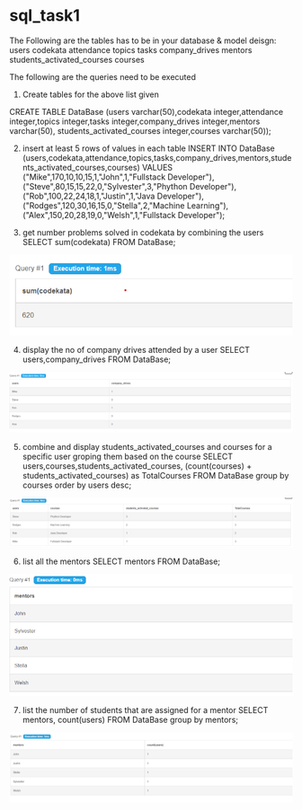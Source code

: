 # sql_task1

The Following are the tables has to be in your database & model deisgn:
users
codekata
attendance
topics
tasks
company_drives
mentors
students_activated_courses
courses

The following are the queries need to be executed

1. Create tables for the above list given

CREATE TABLE DataBase
(users varchar(50),codekata integer,attendance integer,topics integer,tasks integer,company_drives integer,mentors varchar(50), students_activated_courses integer,courses varchar(50));

2. insert at least 5 rows of values in each table
INSERT INTO DataBase (users,codekata,attendance,topics,tasks,company_drives,mentors,students_activated_courses,courses) 
VALUES 
("Mike",170,10,10,15,1,"John",1,"Fullstack Developer"), ("Steve",80,15,15,22,0,"Sylvester",3,"Phython Developer"), ("Rob",100,22,24,18,1,"Justin",1,"Java Developer"), ("Rodges",120,30,16,15,0,"Stella",2,"Machine Learning"), ("Alex",150,20,28,19,0,"Welsh",1,"Fullstack Developer"); 

3. get number problems solved in codekata by combining the users
SELECT sum(codekata) FROM DataBase;
<img src="task1img.png" alt=""/>  

4. display the no of company drives attended by a user
SELECT users,company_drives FROM DataBase;
<img src="task2img.png" alt=""/>  

5. combine and display students_activated_courses and courses for a specific user groping them based on the course
SELECT users,courses,students_activated_courses,
(count(courses) + students_activated_courses) as TotalCourses
FROM DataBase 
group by courses 
order by  users desc;
<img src="task3img.png" alt=""/>  

6. list all the mentors
SELECT mentors FROM DataBase;
<img src="task4img.png" alt=""/>  

7. list the number of students that are assigned for a mentor
SELECT mentors, count(users) FROM DataBase group by mentors;
<img src="task5img.png" alt=""/>  
